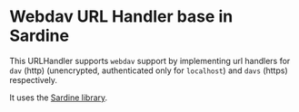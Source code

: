 
# Webdav URL Handler base in Sardine

This URLHandler supports `webdav` support by implementing
url handlers for `dav` (http) (unencrypted, authenticated only for `localhost`)  and `davs` (https) respectively.

It uses the [Sardine library](https://github.com/lookfirst/sardine "title"). 